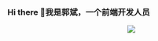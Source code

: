 ### Hi there 👋我是郭斌，一个前端开发人员

<div align="center"> <img src="https://github-readme-stats.vercel.app/api?username=Bug-codergb&count_private=true&show_icons=true"/></div>
<!--
**Bug-codergb/Bug-codergb** is a ✨ _special_ ✨ repository because its `README.md` (this file) appears on your GitHub profile.

Here are some ideas to get you started:

- 🔭 I’m currently working on ...
- 🌱 I’m currently learning ...
- 👯 I’m looking to collaborate on ...
- 🤔 I’m looking for help with ...
- 💬 Ask me about ...
- 📫 How to reach me: ...
- 😄 Pronouns: ...
- ⚡ Fun fact: ...
-->

